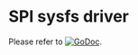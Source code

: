 # SPI sysfs driver

Please refer to
[![GoDoc](https://godoc.org/github.com/maruel/dlibox/go/pio/host/sysfs/spi?status.svg)](https://godoc.org/github.com/maruel/dlibox/go/pio/host/sysfs/spi).
